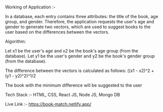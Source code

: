 Working of Application :-

In a database, each entry contains three attributes: the title of the book, age group, and gender. Therefore, the application requests the user's age and gender to generate two vectors, which are used to suggest books to the user based on the differences between the vectors.

Algorithm:

Let x1 be the user's age and x2 be the book's age group (from the database).
Let y1 be the user's gender and y2 be the book's gender group (from the database).

The difference between the vectors is calculated as follows: ((x1 - x2)^2 + (y1 - y2)^2)^1/2

The book with the minimum difference will be suggested to the user

Tech Stack :- HTML, CSS, React JS, Node JS, Mongo DB

Live Link :- https://book-match.netlify.app/

